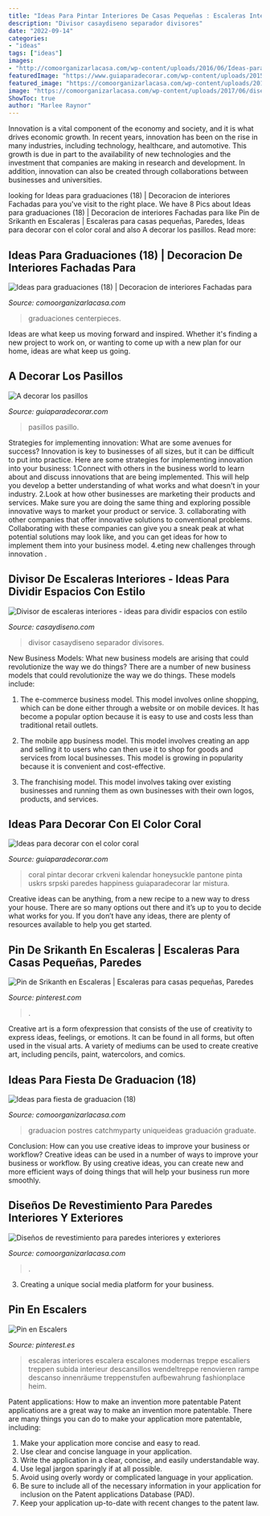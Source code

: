 ```yaml
---
title: "Ideas Para Pintar Interiores De Casas Pequeñas : Escaleras Interiores Escalera Escalones Modernas Treppe Escaliers Treppen Subida Interieur Descansillos Wendeltreppe Renovieren Rampe Descanso Innenräume Treppenstufen Aufbewahrung Fashionplace Heim"
description: "Divisor casaydiseno separador divisores"
date: "2022-09-14"
categories:
- "ideas"
tags: ["ideas"]
images:
- "http://comoorganizarlacasa.com/wp-content/uploads/2016/06/Ideas-para-graduaciones-18.jpg"
featuredImage: "https://www.guiaparadecorar.com/wp-content/uploads/2015/02/color-coral-6.jpg"
featured_image: "https://comoorganizarlacasa.com/wp-content/uploads/2017/06/disenos-revestimiento-paredes-interiores-exteriores-9.jpg"
image: "https://comoorganizarlacasa.com/wp-content/uploads/2017/06/disenos-revestimiento-paredes-interiores-exteriores-9.jpg"
ShowToc: true
author: "Marlee Raynor"
---
```



Innovation is a vital component of the economy and society, and it is what drives economic growth. In recent years, innovation has been on the rise in many industries, including technology, healthcare, and automotive. This growth is due in part to the availability of new technologies and the investment that companies are making in research and development. In addition, innovation can also be created through collaborations between businesses and universities.

	

		
looking for Ideas para graduaciones (18) | Decoracion de interiores Fachadas para you've visit to the right place. We have 8 Pics about Ideas para graduaciones (18) | Decoracion de interiores Fachadas para like Pin de Srikanth en Escaleras | Escaleras para casas pequeñas, Paredes, Ideas para decorar con el color coral and also A decorar los pasillos. Read more:
		
    
## Ideas Para Graduaciones (18) | Decoracion De Interiores Fachadas Para

<img loading=lazy src="http://comoorganizarlacasa.com/wp-content/uploads/2016/06/Ideas-para-graduaciones-18.jpg" onerror="this.onerror=null;this.src='https://tse2.mm.bing.net/th?id=OIP.WysT-F4Gk2dPIg7AFPlb3wHaKX&amp;pid=15.1';" alt="Ideas para graduaciones (18) | Decoracion de interiores Fachadas para">

_Source: comoorganizarlacasa.com_

>graduaciones centerpieces. 

	

Ideas are what keep us moving forward and inspired. Whether it's finding a new project to work on, or wanting to come up with a new plan for our home, ideas are what keep us going.

    
## A Decorar Los Pasillos

<img loading=lazy src="http://www.guiaparadecorar.com/wp-content/uploads/2013/03/decoracion-de-pasillos-06-480x640.jpg" onerror="this.onerror=null;this.src='https://tse4.mm.bing.net/th?id=OIP._1B1heHRKiiswFEkoc-_mAHaJ4&amp;pid=15.1';" alt="A decorar los pasillos">

_Source: guiaparadecorar.com_

>pasillos pasillo. 

	

Strategies for implementing innovation: What are some avenues for success?
Innovation is key to businesses of all sizes, but it can be difficult to put into practice. Here are some strategies for implementing innovation into your business:
1.Connect with others in the business world to learn about and discuss innovations that are being implemented. This will help you develop a better understanding of what works and what doesn't in your industry.
2.Look at how other businesses are marketing their products and services. Make sure you are doing the same thing and exploring possible innovative ways to market your product or service.
3. collaborating with other companies that offer innovative solutions to conventional problems. Collaborating with these companies can give you a sneak peak at what potential solutions may look like, and you can get ideas for how to implement them into your business model.
4.eting new challenges through innovation .

    
## Divisor De Escaleras Interiores - Ideas Para Dividir Espacios Con Estilo

<img loading=lazy src="https://casaydiseno.com/wp-content/uploads/2018/07/divisor-escalera-barras.jpg" onerror="this.onerror=null;this.src='https://tse3.mm.bing.net/th?id=OIP.a_ddMEYYpOCrCHoaO3LbRAHaJ4&amp;pid=15.1';" alt="Divisor de escaleras interiores - ideas para dividir espacios con estilo">

_Source: casaydiseno.com_

>divisor casaydiseno separador divisores. 

	

New Business Models: What new business models are arising that could revolutionize the way we do things?
There are a number of new business models that could revolutionize the way we do things. These models include:
1. The e-commerce business model. This model involves online shopping, which can be done either through a website or on mobile devices. It has become a popular option because it is easy to use and costs less than traditional retail outlets.

2. The mobile app business model. This model involves creating an app and selling it to users who can then use it to shop for goods and services from local businesses. This model is growing in popularity because it is convenient and cost-effective.

3. The franchising model. This model involves taking over existing businesses and running them as own businesses with their own logos, products, and services.

    
## Ideas Para Decorar Con El Color Coral

<img loading=lazy src="https://www.guiaparadecorar.com/wp-content/uploads/2015/02/color-coral-6.jpg" onerror="this.onerror=null;this.src='https://tse1.mm.bing.net/th?id=OIP.EZwJo3I9PUz-SJ66URzHvAHaJ4&amp;pid=15.1';" alt="Ideas para decorar con el color coral">

_Source: guiaparadecorar.com_

>coral pintar decorar crkveni kalendar honeysuckle pantone pinta uskrs srpski paredes happiness guiaparadecorar lar mistura. 

	

Creative ideas can be anything, from a new recipe to a new way to dress your house. There are so many options out there and it’s up to you to decide what works for you. If you don’t have any ideas, there are plenty of resources available to help you get started.

    
## Pin De Srikanth En Escaleras | Escaleras Para Casas Pequeñas, Paredes

<img loading=lazy src="https://i.pinimg.com/736x/5a/96/e3/5a96e3e12e7c88414014ca03c32eb950.jpg" onerror="this.onerror=null;this.src='https://tse4.mm.bing.net/th?id=OIP.7-ZuwE6g_4dNQkgOmyRdjwHaJ4&amp;pid=15.1';" alt="Pin de Srikanth en Escaleras | Escaleras para casas pequeñas, Paredes">

_Source: pinterest.com_

>. 

	

Creative art is a form ofexpression that consists of the use of creativity to express ideas, feelings, or emotions. It can be found in all forms, but often used in the visual arts. A variety of mediums can be used to create creative art, including pencils, paint, watercolors, and comics.

    
## Ideas Para Fiesta De Graduacion (18)

<img loading=lazy src="https://comoorganizarlacasa.com/wp-content/uploads/2016/05/Ideas-para-fiesta-de-graduacion-18.jpg" onerror="this.onerror=null;this.src='https://tse2.mm.bing.net/th?id=OIP.MVq4WikEv-acodmCOX1-7wAAAA&amp;pid=15.1';" alt="Ideas para fiesta de graduacion (18)">

_Source: comoorganizarlacasa.com_

>graduacion postres catchmyparty uniqueideas graduación graduate. 

	

Conclusion: How can you use creative ideas to improve your business or workflow?
Creative ideas can be used in a number of ways to improve your business or workflow. By using creative ideas, you can create new and more efficient ways of doing things that will help your business run more smoothly.

    
## Diseños De Revestimiento Para Paredes Interiores Y Exteriores

<img loading=lazy src="https://comoorganizarlacasa.com/wp-content/uploads/2017/06/disenos-revestimiento-paredes-interiores-exteriores-9.jpg" onerror="this.onerror=null;this.src='https://tse4.mm.bing.net/th?id=OIP.4a9MawKhWUulJAsO2kem4AHaLH&amp;pid=15.1';" alt="Diseños de revestimiento para paredes interiores y exteriores">

_Source: comoorganizarlacasa.com_

>. 

	

3. Creating a unique social media platform for your business.

    
## Pin En Escalers

<img loading=lazy src="https://i.pinimg.com/736x/59/4f/6b/594f6b96913d80d7854ad56436468cd6.jpg" onerror="this.onerror=null;this.src='https://tse4.mm.bing.net/th?id=OIP.0o-SN5CaeldFzrnUTck9ywHaJ4&amp;pid=15.1';" alt="Pin en Escalers">

_Source: pinterest.es_

>escaleras interiores escalera escalones modernas treppe escaliers treppen subida interieur descansillos wendeltreppe renovieren rampe descanso innenräume treppenstufen aufbewahrung fashionplace heim. 

	

Patent applications: How to make an invention more patentable
Patent applications are a great way to make an invention more patentable. There are many things you can do to make your application more patentable, including: 
1. Make your application more concise and easy to read.
2. Use clear and concise language in your application. 
3. Write the application in a clear, concise, and easily understandable way. 
4. Use legal jargon sparingly if at all possible. 
5. Avoid using overly wordy or complicated language in your application. 
6. Be sure to include all of the necessary information in your application for inclusion on the Patent applications Database (PAD). 
7. Keep your application up-to-date with recent changes to the patent law.

